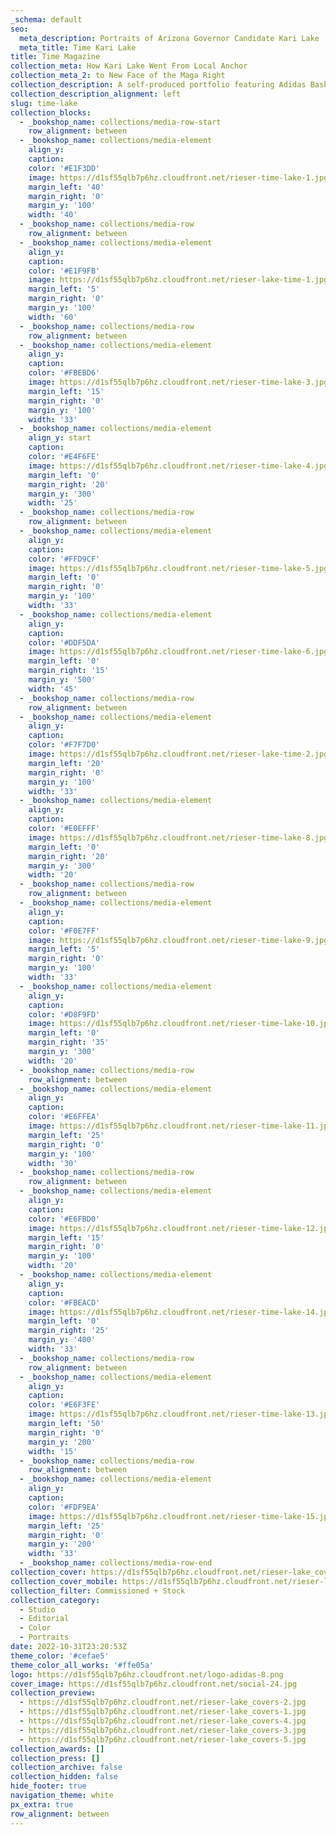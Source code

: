 ```yaml
---
_schema: default
seo:
  meta_description: Portraits of Arizona Governor Candidate Kari Lake
  meta_title: Time Kari Lake
title: Time Magazine
collection_meta: How Kari Lake Went From Local Anchor
collection_meta_2: to New Face of the Maga Right
collection_description: A self-produced portfolio featuring Adidas Basketball apparel and footwear.
collection_description_alignment: left
slug: time-lake
collection_blocks:
  - _bookshop_name: collections/media-row-start
    row_alignment: between
  - _bookshop_name: collections/media-element
    align_y:
    caption:
    color: '#E1F3DD'
    image: https://d1sf55qlb7p6hz.cloudfront.net/rieser-time-lake-1.jpg
    margin_left: '40'
    margin_right: '0'
    margin_y: '100'
    width: '40'
  - _bookshop_name: collections/media-row
    row_alignment: between
  - _bookshop_name: collections/media-element
    align_y:
    caption:
    color: '#E1F9FB'
    image: https://d1sf55qlb7p6hz.cloudfront.net/rieser-lake-time-1.jpg
    margin_left: '5'
    margin_right: '0'
    margin_y: '100'
    width: '60'
  - _bookshop_name: collections/media-row
    row_alignment: between
  - _bookshop_name: collections/media-element
    align_y:
    caption:
    color: '#FBEBD6'
    image: https://d1sf55qlb7p6hz.cloudfront.net/rieser-time-lake-3.jpg
    margin_left: '15'
    margin_right: '0'
    margin_y: '100'
    width: '33'
  - _bookshop_name: collections/media-element
    align_y: start
    caption:
    color: '#E4F6FE'
    image: https://d1sf55qlb7p6hz.cloudfront.net/rieser-time-lake-4.jpg
    margin_left: '0'
    margin_right: '20'
    margin_y: '300'
    width: '25'
  - _bookshop_name: collections/media-row
    row_alignment: between
  - _bookshop_name: collections/media-element
    align_y:
    caption:
    color: '#FFD9CF'
    image: https://d1sf55qlb7p6hz.cloudfront.net/rieser-time-lake-5.jpg
    margin_left: '0'
    margin_right: '0'
    margin_y: '100'
    width: '33'
  - _bookshop_name: collections/media-element
    align_y:
    caption:
    color: '#DDF5DA'
    image: https://d1sf55qlb7p6hz.cloudfront.net/rieser-time-lake-6.jpg
    margin_left: '0'
    margin_right: '15'
    margin_y: '500'
    width: '45'
  - _bookshop_name: collections/media-row
    row_alignment: between
  - _bookshop_name: collections/media-element
    align_y:
    caption:
    color: '#F7F7D0'
    image: https://d1sf55qlb7p6hz.cloudfront.net/rieser-lake-time-2.jpg
    margin_left: '20'
    margin_right: '0'
    margin_y: '100'
    width: '33'
  - _bookshop_name: collections/media-element
    align_y:
    caption:
    color: '#E0EFFF'
    image: https://d1sf55qlb7p6hz.cloudfront.net/rieser-time-lake-8.jpg
    margin_left: '0'
    margin_right: '20'
    margin_y: '300'
    width: '20'
  - _bookshop_name: collections/media-row
    row_alignment: between
  - _bookshop_name: collections/media-element
    align_y:
    caption:
    color: '#F0E7FF'
    image: https://d1sf55qlb7p6hz.cloudfront.net/rieser-time-lake-9.jpg
    margin_left: '5'
    margin_right: '0'
    margin_y: '100'
    width: '33'
  - _bookshop_name: collections/media-element
    align_y:
    caption:
    color: '#D8F9FD'
    image: https://d1sf55qlb7p6hz.cloudfront.net/rieser-time-lake-10.jpg
    margin_left: '0'
    margin_right: '35'
    margin_y: '300'
    width: '20'
  - _bookshop_name: collections/media-row
    row_alignment: between
  - _bookshop_name: collections/media-element
    align_y:
    caption:
    color: '#E6FFEA'
    image: https://d1sf55qlb7p6hz.cloudfront.net/rieser-time-lake-11.jpg
    margin_left: '25'
    margin_right: '0'
    margin_y: '100'
    width: '30'
  - _bookshop_name: collections/media-row
    row_alignment: between
  - _bookshop_name: collections/media-element
    align_y:
    caption:
    color: '#E6FBD0'
    image: https://d1sf55qlb7p6hz.cloudfront.net/rieser-time-lake-12.jpg
    margin_left: '15'
    margin_right: '0'
    margin_y: '100'
    width: '20'
  - _bookshop_name: collections/media-element
    align_y:
    caption:
    color: '#FBEACD'
    image: https://d1sf55qlb7p6hz.cloudfront.net/rieser-time-lake-14.jpg
    margin_left: '0'
    margin_right: '25'
    margin_y: '400'
    width: '33'
  - _bookshop_name: collections/media-row
    row_alignment: between
  - _bookshop_name: collections/media-element
    align_y:
    caption:
    color: '#E6F3FE'
    image: https://d1sf55qlb7p6hz.cloudfront.net/rieser-time-lake-13.jpg
    margin_left: '50'
    margin_right: '0'
    margin_y: '200'
    width: '15'
  - _bookshop_name: collections/media-row
    row_alignment: between
  - _bookshop_name: collections/media-element
    align_y:
    caption:
    color: '#FDF9EA'
    image: https://d1sf55qlb7p6hz.cloudfront.net/rieser-time-lake-15.jpg
    margin_left: '25'
    margin_right: '0'
    margin_y: '200'
    width: '33'
  - _bookshop_name: collections/media-row-end
collection_cover: https://d1sf55qlb7p6hz.cloudfront.net/rieser-lake_covers-8.jpg
collection_cover_mobile: https://d1sf55qlb7p6hz.cloudfront.net/rieser-lake_covers-9.jpg
collection_filter: Commissioned + Stock
collection_category:
  - Studio
  - Editorial
  - Color
  - Portraits
date: 2022-10-31T23:20:53Z
theme_color: '#cefae5'
theme_color_all_works: '#ffe05a'
logo: https://d1sf55qlb7p6hz.cloudfront.net/logo-adidas-8.png
cover_image: https://d1sf55qlb7p6hz.cloudfront.net/social-24.jpg
collection_preview:
  - https://d1sf55qlb7p6hz.cloudfront.net/rieser-lake_covers-2.jpg
  - https://d1sf55qlb7p6hz.cloudfront.net/rieser-lake_covers-1.jpg
  - https://d1sf55qlb7p6hz.cloudfront.net/rieser-lake_covers-4.jpg
  - https://d1sf55qlb7p6hz.cloudfront.net/rieser-lake_covers-3.jpg
  - https://d1sf55qlb7p6hz.cloudfront.net/rieser-lake_covers-5.jpg
collection_awards: []
collection_press: []
collection_archive: false
collection_hidden: false
hide_footer: true
navigation_theme: white
px_extra: true
row_alignment: between
---
```

